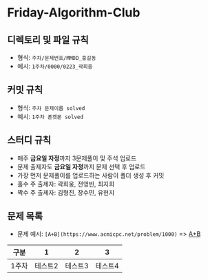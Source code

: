 # Friday-Algorithm-Club


## 디렉토리 및 파일 규칙 
- 형식: `주차/문제번호/MMDD_홍길동`
- 예시: `1주차/0000/0223_곽희웅`


## 커밋 규칙
- 형식: `주차 문제이름 solved`
- 예시: `1주차 폰켓몬 solved`


## 스터디 규칙
- 매주 **금요일 자정**까지 3문제풀이 및 주석 업로드
- 문제 출제자도 **금요일 자정**까지 문제 선택 후 업로드
- 가장 먼저 문제풀이를 업로드하는 사람이 폴더 생성 후 커밋
- 홀수 주 출제자: 곽희웅, 전영빈, 최지희
- 짝수 주 출제자: 김형진, 장수민, 유현지

## 문제 목록
- 문제 예시: `[A+B](https://www.acmicpc.net/problem/1000)` => [A+B](https://www.acmicpc.net/problem/1000)
  
|구분|1|2|3|
|----|-----|-----|---------------------|
|1주차|테스트2|테스트3|테스트4|

